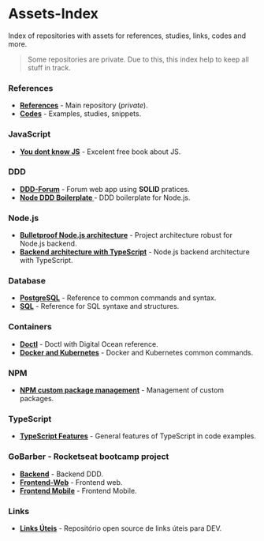 # Assets-Index
Index of repositories with assets for references, studies, links, codes and more.
> Some repositories are private. Due to this, this index help to keep all stuff in track.

### References
- **[References][1]** - Main repository (_private_).
- **[Codes][2]** - Examples, studies, snippets.

### JavaScript
- **[You dont know JS][15]** - Excelent free book about JS.

### DDD
- **[DDD-Forum][3]** - Forum web app using **SOLID** pratices.
- **[Node DDD Boilerplate ][17]** - DDD boilerplate for Node.js.

### Node.js
- **[Bulletproof Node.js architecture][4]** - Project architecture robust for Node.js backend.
- **[Backend architecture with TypeScript][5]** - Node.js backend architecture with TypeScript.

### Database
- **[PostgreSQL][6]** - Reference to common commands and syntax.
- **[SQL][7]** - Reference for SQL syntaxe and structures.

### Containers
- **[Doctl][8]** - Doctl with Digital Ocean reference.
- **[Docker and Kubernetes][9]** - Docker and Kubernetes common commands.

### NPM
- **[NPM custom package management][10]** - Management of custom packages.

### TypeScript
- **[TypeScript Features][11]** - General features of TypeScript in code examples.

### GoBarber - Rocketseat bootcamp project
- **[Backend][12]** - Backend DDD.
- **[Frontend-Web][13]** - Frontend web.
- **[Frontend Mobile][14]** - Frontend Mobile.

### Links
- **[Links Úteis][16]** - Repositório open source de links úteis para DEV.

[1]:https://github.com/SirMcClay/References
[2]:https://github.com/SirMcClay/Codelib
[3]:https://github.com/SirMcClay/ddd-forum
[4]:https://github.com/SirMcClay/bulletproof-nodejs
[5]:https://github.com/SirMcClay/nodejs-backend-architecture-typescript
[6]:https://github.com/SirMcClay/PostgreSQL
[7]:https://github.com/SirMcClay/SQL
[8]:https://github.com/SirMcClay/Doctl-Digital-Ocean
[9]:https://github.com/SirMcClay/Docker-K8s
[10]:https://github.com/SirMcClay/NPM-Packages
[11]:https://github.com/SirMcClay/Typescript-Features
[12]:https://github.com/SirMcClay/GoBarber-back-end-DDD
[13]:https://github.com/SirMcClay/GoBarber-Web
[14]:https://github.com/SirMcClay/GoBarber-App
[15]:https://github.com/SirMcClay/You-Dont-Know-JS
[16]:https://github.com/SirMcClay/Links-uteis
[17]:https://github.com/SirMcClay/node-ddd-boilerplate

